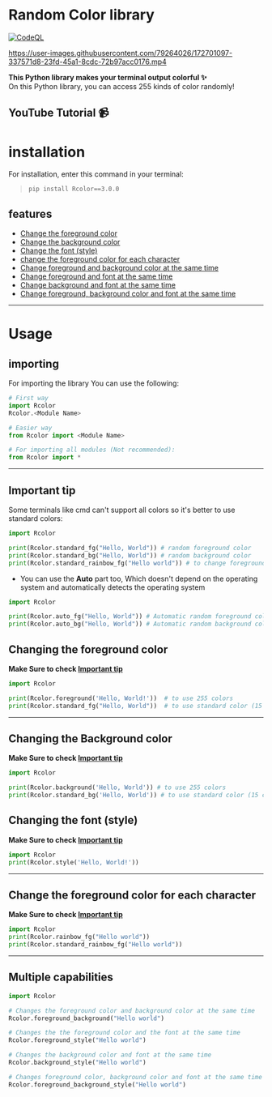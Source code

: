 # Random Color library

[![CodeQL](https://github.com/beh185/RandomColorlib/actions/workflows/codeql.yml/badge.svg?branch=main)](https://github.com/beh185/RandomColorlib/actions/workflows/codeql.yml)

https://user-images.githubusercontent.com/79264026/172701097-337571d8-23fd-45a1-8cdc-72b97acc0176.mp4


**This Python library makes your terminal output colorful ✨**\
On this Python library, you can access 255 kinds of color randomly!
## YouTube Tutorial 📹
# installation 
For installation, enter this command in your terminal:
> `pip install Rcolor==3.0.0`
## features

- [Change the foreground color](#changing-the-foreground-color)
- [Change the background color](#changing-the-background-color)
- [Change the font (style)](#changing-the-font-style)
- [change the foreground color for each character](#change-the-foreground-color-for-each-character)
- [Change foreground and background color at the same time](#multiple-capabilities)
- [Change foreground and font at the same time](#multiple-capabilities)
- [Change background and font at the same time](#multiple-capabilities)
- [Change foreground, background color and font at the same time](#multiple-capabilities)

---
# Usage
## importing
For importing the library You can use the following:
```python 
# First way 
import Rcolor
Rcolor.<Module Name>

# Easier way
from Rcolor import <Module Name>

# For importing all modules (Not recommended):
from Rcolor import * 
```
------

## **Important tip**
Some terminals like cmd can't support all colors so it's better to use standard colors:
``` python 
import Rcolor

print(Rcolor.standard_fg("Hello, World")) # random foreground color
print(Rcolor.standard_bg("Hello, World")) # random background color
print(Rcolor.standard_rainbow_fg("Hello world")) # to change foreground for each character using standard colors
``` 
- You can use the **Auto** part too, Which doesn't depend on the operating system and automatically detects the operating system

```python
import Rcolor

print(Rcolor.auto_fg("Hello, World")) # Automatic random foreground color
print(Rcolor.auto_bg("Hello, World")) # Automatic random background color
```

## Changing the foreground color
**Make Sure to check [Important tip](#important-tip)**
```python
import Rcolor

print(Rcolor.foreground('Hello, World!'))  # to use 255 colors
print(Rcolor.standard_fg("Hello, World"))  # to use standard color (15 colors).
```
----
## Changing the Background color
**Make Sure to check [Important tip](#important-tip)**

```python
import Rcolor

print(Rcolor.background('Hello, World')) # to use 255 colors
print(Rcolor.standard_bg('Hello, World')) # to use standard color (15 colors).
```
## Changing the font (style)
**Make Sure to check [Important tip](#important-tip)**

```python
import Rcolor
print(Rcolor.style('Hello, World!'))
```
---
## Change the foreground color for each character
**Make Sure to check [Important tip](#important-tip)**
```python
import Rcolor
print(Rcolor.rainbow_fg("Hello world"))
print(Rcolor.standard_rainbow_fg("Hello world"))
```

---
## Multiple capabilities
```python
import Rcolor

# Changes the foreground color and background color at the same time
Rcolor.foreground_background("Hello world")

# Changes the the foreground color and the font at the same time
Rcolor.foreground_style("Hello world")

# Changes the background color and font at the same time
Rcolor.background_style("Hello world")

# Changes foreground color, background color and font at the same time
Rcolor.foreground_background_style("Hello world") 
```
